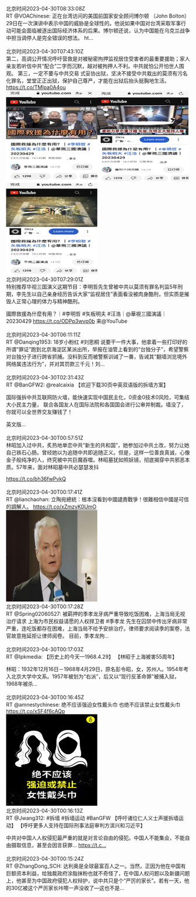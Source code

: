 北京时间2023-04-30T08:33:08Z<br>RT @VOAChinese: 正在台湾访问的美国前国家安全顾问博尔顿 （John Bolton）29日在一次演讲中表示中国的威胁是全球性的。他说如果中国对台湾采取军事行动可能会面临被逐出国际经济体系的后果。博尔顿还说，认为中国能在乌克兰战争中担当调停人是完全错误的想法。 ht…<br><br>北京时间2023-04-30T07:43:10Z<br>第二，高调公开情况呼吁营救是对被秘密拘押监视居住受害者的最重要援助；家人亲友若听信中共“配合”二字而沉默，越对被拘押人不利。中共就怕公开怕世人围观。
第三，一定不要与中共交易
式妥协出狱，坚决不接受中共栽出的莫须有污名化罪名，堂堂正正出狱，保护自己尊严，才能在出狱后抬头挺胸地生活。 https://t.co/TMlpa0A4ou<br><img src='/temp/2023/1652458535291334661_0.jpg' width='250' height='250'><img src='/temp/2023/1652458535291334661_1.jpg' width='250' height='250'><img src='/temp/2023/1652458535291334661_2.jpg' width='250' height='250'><br>北京时间2023-04-30T07:29:01Z<br>特别推荐华视三国演义这期节目：李明哲先生曾被中共以莫须有罪名判监5年刑期，李先生以自己亲身经历告诉大家“监视居住”表面看没被肉身酷刑，但实质是摧毁人正常心理的体力与精神酷刑。

國際救援為什麼有用？｜#李明哲 #矢板明夫 #汪浩｜@華視三國演議｜20230429 https://t.co/ODPp3wvp0b 来@YouTube<br><br>北京时间2023-04-30T06:11:11Z<br>RT @Danqing1953: 18岁小粉红 #刘思桐 说要干一件大事，他拿着一些打印好的所谓“罪证”跑到北京海淀区某派出所，举报在油管上看到的“台独分子”，希望警察对台独分子进行跨省抓捕。没料到反而被警察训诫了一番，告诫其“翻墙浏览境外网络属违法行为”，并对其罚款三千元！刘…<br><br>北京时间2023-04-30T02:31:43Z<br>RT @BanGFW2: @realcaixia 【欢迎下载30页中英双语版的拆墙方案】

国际强拆中共互联网防火墙，能快速实现中国民主化，0资金0技术0风险，可集结大小民主力量， 联合各国友人在国际法院和各国国会进行公审并制裁。墙没了，你就可以全世界交友赚钱了！  

英文版…<br><br>北京时间2023-04-30T00:57:51Z<br>林昭加入过中共，炙热地单恋中共“新生的共和国”，她参加过中共土改，努力让她自己铁石心肠。曾经她以为追随中共即追随正义。但是，这样一位善良真诚，心像金子般纯净的人，终究被中共巨魔吞噬。林昭墓犹如照妖镜，彻底揭穿中共邪恶本质。57年来，面对林昭墓中共必瑟瑟发抖

 https://t.co/bh36fwPvkQ<br><br>北京时间2023-04-30T00:17:41Z<br>RT @lianchaohan: 立陶宛總統：根本沒看到中國譴責戰爭！很難相信中國是可信的調解人。 https://t.co/xZmzyK0UmO<br><img src='/temp/2023/1652346426951704576_0.jpg' width='250' height='250'><br>北京时间2023-04-30T00:17:28Z<br>RT @Spring02060527: 被羁押的季孝龙牙病严重导致吃饭困难，上海当局无视治疗请求
上海为市民权益请愿的人权捍卫者  #季孝龙 先生在囚禁中传出牙病非常严重，连吃饭都存在困难，上海当局不给予安排治疗。律师要求阅读季的案卷，法官故意拖延拒让律师阅卷。
目前，季孝龙拘…<br><br>北京时间2023-04-30T00:17:03Z<br>RT @Ipkmedia: 【历史上的今天—1968.4.29】
【林昭于上海被害55周年】

林昭：1932年12月16日－1968年4月29日，原名彭令昭，女，苏州人。1954年考入北京大学中文系。1957年被划为“右派”，后又以“现行反革命罪”被捕入狱，1968年被杀…<br><br>北京时间2023-04-30T00:16:45Z<br>RT @amnestychinese: 绝不应该强迫女性戴头巾
也绝不应该禁止女性戴头巾 https://t.co/xSF4f6cAQp<br><img src='/temp/2023/1652346190204227587_0.jpg' width='250' height='250'><br>北京时间2023-04-30T00:16:13Z<br>RT @Jwang312: #拆墙 #拆墙运动 #BanGFW 
【呼吁诸位仁人义士声援拆墙运动】
【呼吁更多人支持在国际刑事法庭审判方滨兴和习近平】

中共对中国人人权侵犯最严重的就是对言论自由的侵犯。中国人不能集会，不能自由摄取信息，甚至会因言获罪… https://t.c…<br><br>北京时间2023-04-30T00:15:24Z<br>RT @ZhangDong_SCH: 达利奥是全球最富百人之一。当然，正因为他在中国有巨额资本利益，给独裁政府涂脂抹粉也就不奇怪了，在中国人权问题以及新疆问题上，他甚至为中国政府侵犯人权辩护，说中共只是个“严厉的家长”。若有一天，他的30亿被这个严厉家长咔嚓一声没收了—这也不是…<br><br>